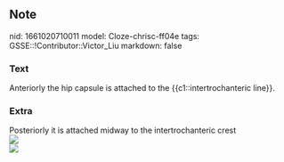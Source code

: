 ## Note
nid: 1661020710011
model: Cloze-chrisc-ff04e
tags: GSSE::!Contributor::Victor_Liu
markdown: false

### Text
Anteriorly the hip capsule is attached to the {{c1::intertrochanteric line}}.

### Extra
<div>
  Posteriorly it is attached midway to the intertrochanteric crest
</div>
<div><img src=
"paste-dcfbc4fd7a431f5340a2749aae9f346353410408.jpg"></div>
<div><img src=
"paste-0691b380a4a4dd6818ebc090ae67a4fa8991161c.jpg"></div>
